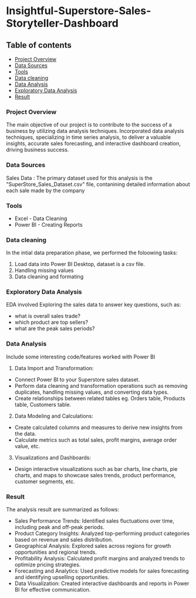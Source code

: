# Insightful-Superstore-Sales-Storyteller-Dashboard

## Table of contents

- [Project Overview](#project-overview)
- [Data Sources](#data-sources)
- [Tools](#tools)
- [Data cleaning](#data-cleaning)
- [Data Analysis](#data-analysis)
- [Exploratory Data Analysis](#exploratory-data-analysis)
- [Result](#result)
  

### Project Overview

The main objective of our project is to contribute to the success of a business by utilizing data analysis techniques. Incorporated data analysis techniques, specializing in time series analysis, to deliver a valuable insights, accurate sales forecasting, and interactive dashboard creation, driving business success.

### Data Sources

Sales Data : The primary dataset used for this analysis is the "SuperStore_Sales_Dataset.csv" file, contanining detailed information about each sale made by the company


### Tools

- Excel - Data Cleaning 
- Power BI - Creating Reports


### Data cleaning 

In the intial data preparation phase, we performed the foloowing tasks:
1. Load data into Power BI Desktop, dataset is a csv file.
2. Handling missing values
3. Data cleaning and formating


### Exploratory Data Analysis

EDA involved Exploring the sales data to answer key questions, such as: 

- what is overall sales trade?
- which product are top sellers?
- what are the peak sales periods?


### Data Analysis

Include some interesting code/features worked with Power BI
1. Data Import and Transformation:

- Connect Power BI to your Superstore sales dataset.
- Perform data cleaning and transformation operations such as removing duplicates, handling missing values, and converting data types.
- Create relationships between related tables eg. Orders table, Products table, Customers table.

2. Data Modeling and Calculations:

- Create calculated columns and measures to derive new insights from the data.
- Calculate metrics such as total sales, profit margins, average order value, etc.

3. Visualizations and Dashboards:

- Design interactive visualizations such as bar charts, line charts, pie charts, and maps to showcase sales trends, product performance, customer segments, etc.


### Result

The analysis result are summarized as follows:

- Sales Performance Trends: Identified sales fluctuations over time, including peak and off-peak periods.
- Product Category Insights: Analyzed top-performing product categories based on revenue and sales distribution.
- Geographical Analysis: Explored sales across regions for growth opportunities and regional trends.
- Profitability Analysis: Calculated profit margins and analyzed trends to optimize pricing strategies.
- Forecasting and Analytics: Used predictive models for sales forecasting and identifying upselling opportunities.
- Data Visualization: Created interactive dashboards and reports in Power BI for effective communication.
   
